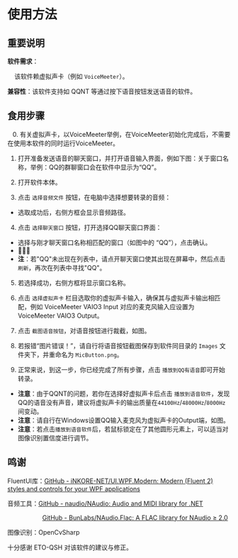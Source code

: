 # 使用方法

## 重要说明

**软件需求**：

    该软件赖虚拟声卡（例如 `VoiceMeeter`）。

**兼容性**：该软件支持如 QQNT 等通过按下语音按钮发送语音的软件。

## 食用步骤

   0. 有关虚拟声卡，以VoiceMeeter举例，在VoiceMeeter初始化完成后，不需要在使用本软件的同时运行VoiceMeeter。

1. 打开准备发送语音的聊天窗口，并打开语音输入界面，例如下图：关于窗口名称，举例：QQ的群聊窗口会在软件中显示为“QQ”。
  
2. 打开软件本体。
  
3. 点击 `选择音频文件` 按钮，在电脑中选择想要转录的音频：
  
  * 选取成功后，右侧方框会显示音频路径。
4. 点击 `选择聊天窗口` 按钮，打开选择QQ聊天窗口界面：
  
  * 选择与刚才聊天窗口名称相匹配的窗口（如图中的 “QQ”），点击确认。
  * 
  * **注**：若"QQ"未出现在列表中，请点开聊天窗口使其出现在屏幕中，然后点击 `刷新`，再次在列表中寻找"QQ"。
5. 若选择成功，右侧方框将显示窗口名称。
  
6. 点击 `选择虚拟声卡` 栏目选取你的虚拟声卡输入，确保其与虚拟声卡输出相匹配，例如 VoiceMeeter VAIO3 Input 对应的麦克风输入应设置为 VoiceMeeter VAIO3 Output。
  
7. 点击 `截图语音按钮`，对语音按钮进行裁截，如图。
  
8. 若报错“图片错误！”，请自行将语音按钮截图保存到软件同目录的 `Images` 文件夹下，并重命名为 `MicButton.png`。
  
9. 正常来说，到这一步，你已经完成了所有步骤，点击 `播放到QQ有语音`即可开始转录。
  
  * **注意**：由于QQNT的问题，若你在选择好虚拟声卡后点击 `播放到语音软件`，发现QQ的语音没有声音，建议将虚拟声卡的输出质量在`44100Hz`/`48000Hz`/`8000Hz`间变动。
  * **注意**：请自行在Windows设置QQ输入麦克风为虚拟声卡的Output端，如图。
  * **注意**：若点击`播放到语音软件`后，若鼠标锁定在了其他圆形元素上，可以适当对图像识别置信度进行调节。

## 鸣谢

FluentUI库：[GitHub - iNKORE-NET/UI.WPF.Modern: Modern (Fluent 2) styles and controls for your WPF applications](https://github.com/iNKORE-NET/UI.WPF.Modern)

音频工具：[GitHub - naudio/NAudio: Audio and MIDI library for .NET](https://github.com/naudio/NAudio)

                    [GitHub - BunLabs/NAudio.Flac: A FLAC library for NAudio ≥ 2.0](https://github.com/BunLabs/NAudio.Flac)

图像识别：OpenCvSharp

十分感谢 ETO-QSH 对该软件的建议与修正。
